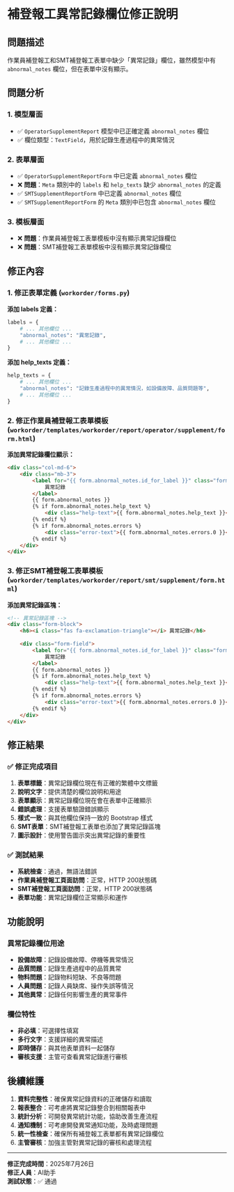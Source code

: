# 補登報工異常記錄欄位修正說明

## 問題描述

作業員補登報工和SMT補登報工表單中缺少「異常記錄」欄位，雖然模型中有 `abnormal_notes` 欄位，但在表單中沒有顯示。

## 問題分析

### 1. 模型層面
- ✅ `OperatorSupplementReport` 模型中已正確定義 `abnormal_notes` 欄位
- ✅ 欄位類型：`TextField`，用於記錄生產過程中的異常情況

### 2. 表單層面
- ✅ `OperatorSupplementReportForm` 中已定義 `abnormal_notes` 欄位
- ❌ **問題**：`Meta` 類別中的 `labels` 和 `help_texts` 缺少 `abnormal_notes` 的定義
- ✅ `SMTSupplementReportForm` 中已定義 `abnormal_notes` 欄位
- ✅ `SMTSupplementReportForm` 的 `Meta` 類別中已包含 `abnormal_notes` 欄位

### 3. 模板層面
- ❌ **問題**：作業員補登報工表單模板中沒有顯示異常記錄欄位
- ❌ **問題**：SMT補登報工表單模板中沒有顯示異常記錄欄位

## 修正內容

### 1. 修正表單定義 (`workorder/forms.py`)

**添加 labels 定義：**
```python
labels = {
    # ... 其他欄位 ...
    "abnormal_notes": "異常記錄",
    # ... 其他欄位 ...
}
```

**添加 help_texts 定義：**
```python
help_texts = {
    # ... 其他欄位 ...
    "abnormal_notes": "記錄生產過程中的異常情況，如設備故障、品質問題等",
    # ... 其他欄位 ...
}
```

### 2. 修正作業員補登報工表單模板 (`workorder/templates/workorder/report/operator/supplement/form.html`)

**添加異常記錄欄位顯示：**
```html
<div class="col-md-6">
    <div class="mb-3">
        <label for="{{ form.abnormal_notes.id_for_label }}" class="form-label">
            異常記錄
        </label>
        {{ form.abnormal_notes }}
        {% if form.abnormal_notes.help_text %}
            <div class="help-text">{{ form.abnormal_notes.help_text }}</div>
        {% endif %}
        {% if form.abnormal_notes.errors %}
            <div class="error-text">{{ form.abnormal_notes.errors.0 }}</div>
        {% endif %}
    </div>
</div>
```

### 3. 修正SMT補登報工表單模板 (`workorder/templates/workorder/report/smt/supplement/form.html`)

**添加異常記錄區塊：**
```html
<!-- 異常記錄區塊 -->
<div class="form-block">
    <h6><i class="fas fa-exclamation-triangle"></i> 異常記錄</h6>
    
    <div class="form-field">
        <label for="{{ form.abnormal_notes.id_for_label }}" class="form-label">
            異常記錄
        </label>
        {{ form.abnormal_notes }}
        {% if form.abnormal_notes.help_text %}
            <div class="help-text">{{ form.abnormal_notes.help_text }}</div>
        {% endif %}
        {% if form.abnormal_notes.errors %}
            <div class="error-text">{{ form.abnormal_notes.errors.0 }}</div>
        {% endif %}
    </div>
</div>
```

## 修正結果

### ✅ 修正完成項目

1. **表單標籤**：異常記錄欄位現在有正確的繁體中文標籤
2. **說明文字**：提供清楚的欄位說明和用途
3. **表單顯示**：異常記錄欄位現在會在表單中正確顯示
4. **錯誤處理**：支援表單驗證錯誤顯示
5. **樣式一致**：與其他欄位保持一致的 Bootstrap 樣式
6. **SMT表單**：SMT補登報工表單也添加了異常記錄區塊
7. **圖示設計**：使用警告圖示突出異常記錄的重要性

### ✅ 測試結果

- **系統檢查**：通過，無語法錯誤
- **作業員補登報工頁面訪問**：正常，HTTP 200狀態碼
- **SMT補登報工頁面訪問**：正常，HTTP 200狀態碼
- **表單功能**：異常記錄欄位正常顯示和運作

## 功能說明

### 異常記錄欄位用途

- **設備故障**：記錄設備故障、停機等異常情況
- **品質問題**：記錄生產過程中的品質異常
- **物料問題**：記錄物料短缺、不良等問題
- **人員問題**：記錄人員缺席、操作失誤等情況
- **其他異常**：記錄任何影響生產的異常事件

### 欄位特性

- **非必填**：可選擇性填寫
- **多行文字**：支援詳細的異常描述
- **即時儲存**：與其他表單資料一起儲存
- **審核支援**：主管可查看異常記錄進行審核

## 後續維護

1. **資料完整性**：確保異常記錄資料的正確儲存和讀取
2. **報表整合**：可考慮將異常記錄整合到相關報表中
3. **統計分析**：可開發異常統計功能，協助改善生產流程
4. **通知機制**：可考慮開發異常通知功能，及時處理問題
5. **統一性檢查**：確保所有補登報工表單都有異常記錄欄位
6. **主管審核**：加強主管對異常記錄的審核和處理流程

---

**修正完成時間**：2025年7月26日  
**修正人員**：AI助手  
**測試狀態**：✅ 通過 